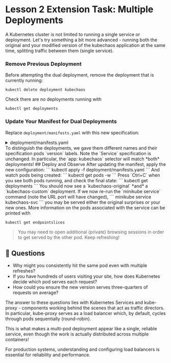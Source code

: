 # Lesson 2 Extension Task: Multiple Deployments
A Kubernetes cluster is not limited to running a single service or
deployment. Let's try something a bit more advanced - running both
the original and your modified version of the kubechaos application
at the same time, splitting traffic between them (single service).

### Remove Previous Deployment
Before attempting the dual deployment, remove the
deployment that is currently running:
```
kubectl delete deployment kubechaos
```
Check there are no deployments running with
```
kubectl get deployments
```

###  Update Your Manifest for Dual Deployments
Replace `deployment/manifests.yaml` with this new specification:
<details><summary>deployment/manifests.yaml</summary>
```yaml
# Original version deployment
apiVersion: apps/v1
kind: Deployment
metadata:
  name: kubechaos-original
  labels:
    app: kubechaos
spec:
  replicas: 1
  selector:
    matchLabels:
      app: kubechaos
      version: original
  template:
    metadata:
      labels:
        app: kubechaos
        version: original
    spec:
      containers:
      - name: app
        image: local/kubechaos:v1  # Original version
        ports:
        - containerPort: 3000
---
# Custom version deployment  
apiVersion: apps/v1
kind: Deployment
metadata:
  name: kubechaos-custom
  labels:
    app: kubechaos
spec:
  replicas: 1
  selector:
    matchLabels:
      app: kubechaos
      version: custom
  template:
    metadata:
      labels:
        app: kubechaos
        version: custom
    spec:
      containers:
      - name: app
        image: local/kubechaos:v2  # Your custom version
        ports:
        - containerPort: 3000
---
# Service targets both versions
apiVersion: v1
kind: Service
metadata:
  name: kubechaos-svc
spec:
  type: NodePort
  selector:
    app: kubechaos  # Unchanged
  ports:
  - name: kubechaos-port
    protocol: TCP
    port: 3000
    targetPort: 3000
```
</details>
To distinguish the deployments, we gave them different names and
their specification pods `version` labels. Note the 
`Service` specification is unchanged. In particular, the
`app: kubechaos` selector will match *both* deployments!
## Deploy and Observe
After updating the manifest, apply the new configuration:
```
kubectl apply -f deployment/manifests.yaml
```
And watch pods being created:
```
kubectl get pods -w
```
Press `Ctrl+C` when you see both pods running, 
and check the final state:
```
kubectl get deployments
```
You should now see a `kubechaos-original` 
*and* a `kubechaos-custom` deployment. 
If we now re-run the `minikube service` command
(note the URL port will have changed),
```
minikube service kubechaos-svc
```
you may be served either the original surprises or your
new ones. More information on the pods associated with
the service can be printed with

```
kubectl get endpointslices
```

> You may need to open additional (private) browsing
> sessions in order to get served by the other pod. Keep
> refreshing!

## 🤔 Questions 
- Why might you consistently hit the same pod even with multiple refreshes? 
- If you have hundreds of users visiting your site, how does Kubernetes decide
  which pod serves each request?
- How could you ensure the new version serves three-quarters of requests on
  average?

The answer to these questions lies with Kubernetes Services and kube-proxy -
components working behind the scenes that act as traffic directors. In
particular, kube-proxy serves as a load balancer which, by default, cycles
through pods sequentially (round-robin).

This is what makes a multi-pod deployment appear like a single, reliable
service, even though the work is actually distributed across multiple
containers!

For production systems, understanding and configuring load balancers is
essential for reliability and performance.
